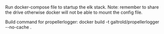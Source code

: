 Run docker-compose file to startup the elk stack.
Note: remember to share the drive otherwise docker will not be able to mount the config file.

Build command for propellerlogger: docker build -t galtrold/propellerlogger --no-cache .